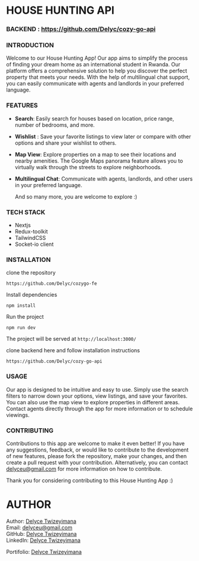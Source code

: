#  HOUSE HUNTING API

### BACKEND : https://github.com/Delyc/cozy-go-api

### INTRODUCTION
Welcome to our House Hunting App! Our app aims to simplify the process of finding your dream home as an international student in Rwanda. Our platform offers a comprehensive solution to help you discover the perfect property that meets your needs. With the help of multilingual chat support, you can easily communicate with agents and landlords in your preferred language.

### FEATURES
* **Search**:  Easily search for houses based on location, price range, number of bedrooms, and more.
* **Wishlist** : Save your favorite listings to view later or compare with other options and share your wishlist to others.
* **Map View**: Explore properties on a map to see their locations and nearby amenities. The Google Maps panorama feature allows you to virtually walk through the streets to explore neighborhoods.
* **Multilingual Chat**: Communicate with agents, landlords, and other users in your preferred language.

  And so many more, you are welcome to explore :)


### TECH STACK

* Nextjs
* Redux-toolkit
* TailwindCSS
* Socket-io client
  
  
### INSTALLATION
clone the repository
```
https://github.com/Delyc/cozygo-fe
```

Install dependencies

```
npm install
```
Run the project
```
npm run dev
```

The project will be served at `http://localhost:3000/`

clone backend here and follow installation instructions
```
https://github.com/Delyc/cozy-go-api
```

### USAGE
Our app is designed to be intuitive and easy to use. Simply use the search filters to narrow down your options, view listings, and save your favorites. You can also use the map view to explore properties in different areas. Contact agents directly through the app for more information or to schedule viewings.


### CONTRIBUTING
Contributions to this app are welcome to make it even better! If you have any suggestions, feedback, or would like to contribute to the development of new features, please fork the repository, make your changes, and then create a pull request with your contribution. Alternatively, you can contact delyceu@gmail.com for more information on how to contribute.

Thank you for considering contributing to this House Hunting App :)

# AUTHOR
Author: [Delyce Twizeyimana](https://github.com/delyc)  
Email: delyceu@gmail.com  
GitHub: [Delyce Twizeyimana](https://github.com/delyc)  
LinkedIn: [Delyce Twizeyimana](https://www.linkedin.com/in/delyce-twizeyimana-475977217/)

Portifolio: [Delyce Twizeyimana](https://delyce.netlify.app/)
